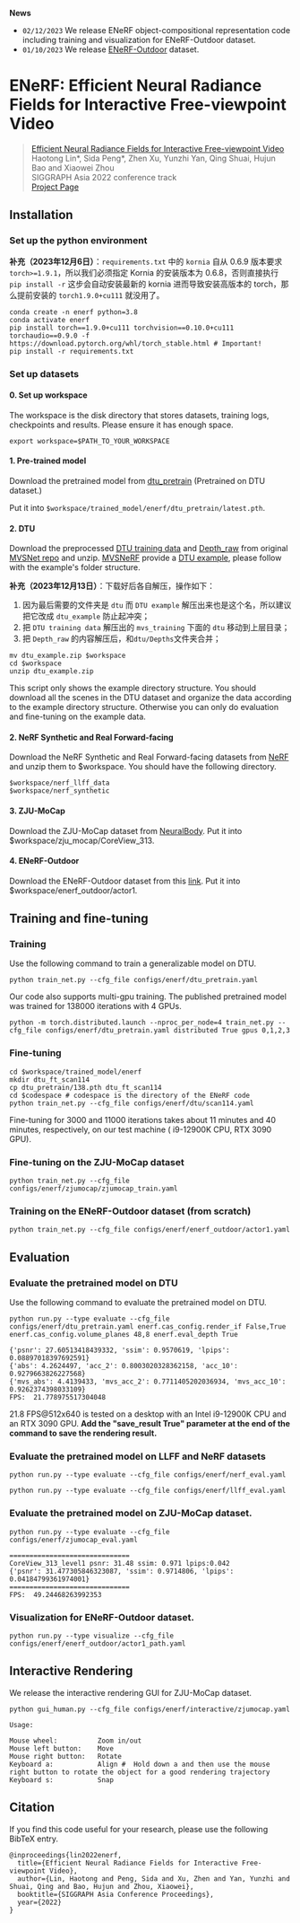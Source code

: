 **News**

* `02/12/2023` We release ENeRF object-compositional representation code including training and visualization for ENeRF-Outdoor dataset.
* `01/10/2023` We release [ENeRF-Outdoor](https://github.com/zju3dv/ENeRF/blob/master/docs/enerf_outdoor.md) dataset.

# ENeRF: Efficient Neural Radiance Fields for Interactive Free-viewpoint Video

> [Efficient Neural Radiance Fields for Interactive Free-viewpoint Video](https://arxiv.org/abs/2112.01517)  
> Haotong Lin*, Sida Peng*, Zhen Xu, Yunzhi Yan, Qing Shuai, Hujun Bao and Xiaowei Zhou \
> SIGGRAPH Asia 2022 conference track  
> [Project Page](https://zju3dv.github.io/enerf)

## Installation

### Set up the python environment

**补充（2023年12月6日）**：`requirements.txt` 中的 `kornia` 自从 0.6.9 版本要求 `torch>=1.9.1`，所以我们必须指定 Kornia 的安装版本为 0.6.8，否则直接执行 `pip install -r` 这步会自动安装最新的 kornia 进而导致安装高版本的 torch，那么提前安装的 `torch1.9.0+cu111` 就没用了。

```
conda create -n enerf python=3.8
conda activate enerf
pip install torch==1.9.0+cu111 torchvision==0.10.0+cu111 torchaudio==0.9.0 -f https://download.pytorch.org/whl/torch_stable.html # Important!
pip install -r requirements.txt
```

### Set up datasets

#### 0. Set up workspace
The workspace is the disk directory that stores datasets, training logs, checkpoints and results. Please ensure it has enough space. 
```
export workspace=$PATH_TO_YOUR_WORKSPACE
```
   
#### 1. Pre-trained model

Download the pretrained model from [dtu_pretrain](https://zjueducn-my.sharepoint.com/:u:/g/personal/haotongl_zju_edu_cn/EaUjFHY0VYhCtPMmHe5DIZYBBBUET08oiIFLQAzKRlA7Tg?e=iCl3aP) (Pretrained on DTU dataset.)

Put it into `$workspace/trained_model/enerf/dtu_pretrain/latest.pth`.

#### 2. DTU
Download the preprocessed [DTU training data](https://drive.google.com/file/d/1eDjh-_bxKKnEuz5h-HXS7EDJn59clx6V/view)
and [Depth_raw](https://virutalbuy-public.oss-cn-hangzhou.aliyuncs.com/share/cascade-stereo/CasMVSNet/dtu_data/dtu_train_hr/Depths_raw.zip) from original [MVSNet repo](https://github.com/YoYo000/MVSNet)
and unzip. [MVSNeRF](https://github.com/apchenstu/mvsnerf) provide a [DTU example](https://1drv.ms/u/s!AjyDwSVHuwr8zhAAXh7x5We9czKj?e=oStQ48), please follow with the example's folder structure.

**补充（2023年12月13日）**：下载好后各自解压，操作如下：
1. 因为最后需要的文件夹是 `dtu` 而 `DTU example` 解压出来也是这个名，所以建议把它改成 `dtu_example` 防止起冲突；
2. 把 `DTU training data` 解压出的 `mvs_training` 下面的 `dtu` 移动到上层目录；
3. 把 `Depth_raw` 的内容解压后，和`dtu/Depths`文件夹合并；

```
mv dtu_example.zip $workspace
cd $workspace
unzip dtu_example.zip
```
This script only shows the example directory structure. You should download all the scenes in the DTU dataset and organize the data according to the example directory structure. Otherwise you can only do evaluation and fine-tuning on the example data.

#### 2. NeRF Synthetic and Real Forward-facing
Download the NeRF Synthetic and Real Forward-facing datasets from [NeRF](https://drive.google.com/drive/folders/128yBriW1IG_3NJ5Rp7APSTZsJqdJdfc1) and unzip them to $workspace. 
You should have the following directory.
```
$workspace/nerf_llff_data
$workspace/nerf_synthetic
```
#### 3. ZJU-MoCap

Download the ZJU-MoCap dataset from [NeuralBody](https://github.com/zju3dv/neuralbody/blob/master/INSTALL.md#zju-mocap-dataset).
Put it into $workspace/zju_mocap/CoreView_313.

#### 4. ENeRF-Outdoor

Download the ENeRF-Outdoor dataset from this [link](https://github.com/zju3dv/ENeRF/blob/master/docs/enerf_outdoor.md).
Put it into $workspace/enerf_outdoor/actor1.
<!-- #### 5. DynamicCap -->
<!-- #### 6. Custom Data -->

## Training and fine-tuning

### Training
Use the following command to train a generalizable model on DTU.
```
python train_net.py --cfg_file configs/enerf/dtu_pretrain.yaml 
```

Our code also supports multi-gpu training. The published pretrained model was trained for 138000 iterations with 4 GPUs.
```
python -m torch.distributed.launch --nproc_per_node=4 train_net.py --cfg_file configs/enerf/dtu_pretrain.yaml distributed True gpus 0,1,2,3
```


### Fine-tuning

```
cd $workspace/trained_model/enerf
mkdir dtu_ft_scan114
cp dtu_pretrain/138.pth dtu_ft_scan114
cd $codespace # codespace is the directory of the ENeRF code
python train_net.py --cfg_file configs/enerf/dtu/scan114.yaml
```

Fine-tuning for 3000 and 11000 iterations takes about 11 minutes and 40 minutes, respectively, on our test machine ( i9-12900K CPU, RTX 3090 GPU).

### Fine-tuning on the ZJU-MoCap dataset

```
python train_net.py --cfg_file configs/enerf/zjumocap/zjumocap_train.yaml
```

### Training on the ENeRF-Outdoor dataset (from scratch)

```
python train_net.py --cfg_file configs/enerf/enerf_outdoor/actor1.yaml
```

## Evaluation

### Evaluate the pretrained model on DTU

Use the following command to evaluate the pretrained model on DTU.
```
python run.py --type evaluate --cfg_file configs/enerf/dtu_pretrain.yaml enerf.cas_config.render_if False,True enerf.cas_config.volume_planes 48,8 enerf.eval_depth True
```


```
{'psnr': 27.60513418439332, 'ssim': 0.9570619, 'lpips': 0.08897018397692591}
{'abs': 4.2624497, 'acc_2': 0.8003020328362158, 'acc_10': 0.9279663826227568}
{'mvs_abs': 4.4139433, 'mvs_acc_2': 0.7711405202036934, 'mvs_acc_10': 0.9262374398033109}
FPS:  21.778975517304048
```

21.8 FPS@512x640 is tested on a desktop with an Intel i9-12900K CPU and an RTX 3090 GPU. **Add the "save_result True" parameter at the end of the command to save the rendering result.**

### Evaluate the pretrained model on LLFF and NeRF datasets

```
python run.py --type evaluate --cfg_file configs/enerf/nerf_eval.yaml
```

```
python run.py --type evaluate --cfg_file configs/enerf/llff_eval.yaml
```

### Evaluate the pretrained model on ZJU-MoCap dataset.

```
python run.py --type evaluate --cfg_file configs/enerf/zjumocap_eval.yaml
```

```
==============================
CoreView_313_level1 psnr: 31.48 ssim: 0.971 lpips:0.042
{'psnr': 31.477305846323087, 'ssim': 0.9714806, 'lpips': 0.04184799361974001}
==============================
FPS:  49.24468263992353
```

### Visualization for ENeRF-Outdoor dataset.

```
python run.py --type visualize --cfg_file configs/enerf/enerf_outdoor/actor1_path.yaml
```

## Interactive Rendering

We release the interactive rendering GUI for ZJU-MoCap dataset.

```
python gui_human.py --cfg_file configs/enerf/interactive/zjumocap.yaml
```

```
Usage:

Mouse wheel:          Zoom in/out
Mouse left button:    Move
Mouse right button:   Rotate
Keyboard a:           Align #  Hold down a and then use the mouse right button to rotate the object for a good rendering trajectory
Keyboard s:           Snap
```

## Citation

If you find this code useful for your research, please use the following BibTeX entry.

```
@inproceedings{lin2022enerf,
  title={Efficient Neural Radiance Fields for Interactive Free-viewpoint Video},
  author={Lin, Haotong and Peng, Sida and Xu, Zhen and Yan, Yunzhi and Shuai, Qing and Bao, Hujun and Zhou, Xiaowei},
  booktitle={SIGGRAPH Asia Conference Proceedings},
  year={2022}
}
```

